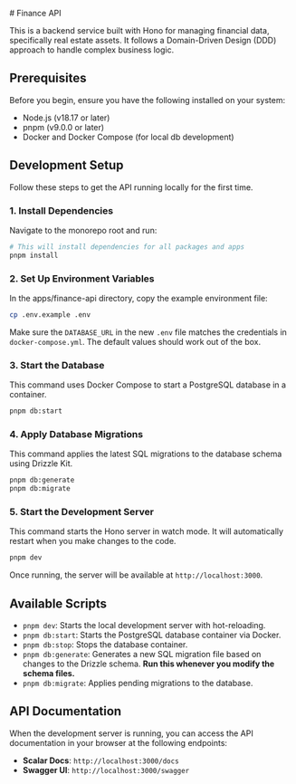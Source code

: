 # Finance API

This is a backend service built with Hono for managing financial data, specifically real estate assets. It follows a Domain-Driven Design (DDD) approach to handle complex business logic.

## Prerequisites

Before you begin, ensure you have the following installed on your system:
- Node.js (v18.17 or later)
- pnpm (v9.0.0 or later)
- Docker and Docker Compose (for local db development)

## Development Setup

Follow these steps to get the API running locally for the first time.

### 1. Install Dependencies
Navigate to the monorepo root and run:

```bash
# This will install dependencies for all packages and apps
pnpm install
```

### 2. Set Up Environment Variables
In the apps/finance-api directory, copy the example environment file:

```bash
cp .env.example .env
```

Make sure the `DATABASE_URL` in the new `.env` file matches the credentials in `docker-compose.yml`. The default values should work out of the box.

### 3. Start the Database
This command uses Docker Compose to start a PostgreSQL database in a container.

```bash
pnpm db:start
```

### 4. Apply Database Migrations
This command applies the latest SQL migrations to the database schema using Drizzle Kit.

```bash
pnpm db:generate
pnpm db:migrate
```

### 5. Start the Development Server
This command starts the Hono server in watch mode. It will automatically restart when you make changes to the code.

```bash
pnpm dev
```

Once running, the server will be available at `http://localhost:3000`.


## Available Scripts
- `pnpm dev`: Starts the local development server with hot-reloading.
- `pnpm db:start`: Starts the PostgreSQL database container via Docker.
- `pnpm db:stop`: Stops the database container.
- `pnpm db:generate`: Generates a new SQL migration file based on changes to the Drizzle schema. **Run this whenever you modify the schema files.**
- `pnpm db:migrate`: Applies pending migrations to the database.

## API Documentation
When the development server is running, you can access the API documentation in your browser at the following endpoints:
- **Scalar Docs**: `http://localhost:3000/docs`
- **Swagger UI**: `http://localhost:3000/swagger`
  